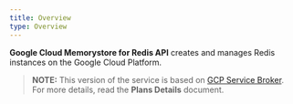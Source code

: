 ```yaml
---
title: Overview
type: Overview
---
```


**Google Cloud Memorystore for Redis API** creates and manages Redis instances on the Google Cloud Platform.

>**NOTE:** This version of the service is based on [GCP Service Broker](https://github.com/GoogleCloudPlatform/gcp-service-broker/).
For more details, read the **Plans Details** document.
